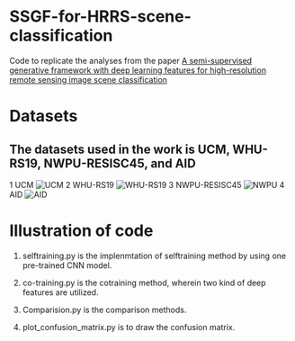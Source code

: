 # SSGF-for-HRRS-scene-classification
Code to replicate the analyses from the paper [A semi-supervised generative framework with deep learning features for high-resolution remote sensing image scene classification](https://www.sciencedirect.com/science/article/abs/pii/S0924271617303428)
 
Datasets
===================================  
  
The datasets used in the work is UCM, WHU-RS19, NWPU-RESISC45, and AID
-----------------------------------  
1 UCM
![UCM](https://github.com/weihancug/SSGF-for-HRRS-scene-classification/blob/master/UCM-dataset.png)
2 WHU-RS19
![WHU-RS19](https://github.com/weihancug/SSGF-for-HRRS-scene-classification/blob/master/WHU-dataset.png)
3 NWPU-RESISC45
![NWPU](https://github.com/weihancug/SSGF-for-HRRS-scene-classification/blob/master/NUPW-45.png)
4 AID
![AID](https://github.com/weihancug/SSGF-for-HRRS-scene-classification/blob/master/AID-dataset.png)

 
Illustration of code
===================================  

1. selftraining.py is the implenmtation of selftraining method by using one pre-trained CNN model.

2. co-training.py is the cotraining method, wherein two kind of deep features are utilized.

3. Comparision.py is the comparison methods.

4. plot_confusion_matrix.py is to draw the confusion matrix.

